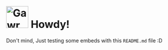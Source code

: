 # <a href="https://emoji.gg/emoji/6949-gawrgurawavebackgroundless"><img src="https://emoji.gg/assets/emoji/6949-gawrgurawavebackgroundless.png" width="60px" height="60px" alt="GawrGuraWaveBackgroundless"></a> Howdy!

Don't mind, Just testing some embeds with this `README.md` file :D
